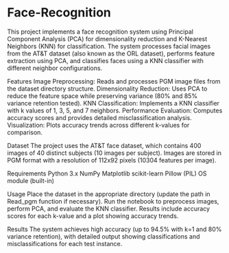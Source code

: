 # Face-Recognition
This project implements a face recognition system using Principal Component Analysis (PCA) for dimensionality reduction and K-Nearest Neighbors (KNN) for classification.
The system processes facial images from the AT&T dataset (also known as the ORL dataset), performs feature extraction using PCA, and classifies faces using a KNN classifier with different neighbor configurations.

Features
Image Preprocessing: Reads and processes PGM image files from the dataset directory structure.
Dimensionality Reduction: Uses PCA to reduce the feature space while preserving variance (80% and 85% variance retention tested).
KNN Classification: Implements a KNN classifier with k values of 1, 3, 5, and 7 neighbors.
Performance Evaluation: Computes accuracy scores and provides detailed misclassification analysis.
Visualization: Plots accuracy trends across different k-values for comparison.

Dataset
The project uses the AT&T face dataset, which contains 400 images of 40 distinct subjects (10 images per subject). Images are stored in PGM format with a resolution of 112x92 pixels (10304 features per image).

Requirements
Python 3.x
NumPy
Matplotlib
scikit-learn
Pillow (PIL)
OS module (built-in)

Usage
Place the dataset in the appropriate directory (update the path in Read_pgm function if necessary).
Run the notebook to preprocess images, perform PCA, and evaluate the KNN classifier.
Results include accuracy scores for each k-value and a plot showing accuracy trends.

Results
The system achieves high accuracy (up to 94.5% with k=1 and 80% variance retention), with detailed output showing classifications and misclassifications for each test instance.
